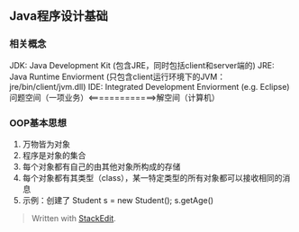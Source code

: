 ## Java程序设计基础

### 相关概念
JDK: Java Development Kit (包含JRE，同时包括client和server端的)
JRE: Java Runtime Enviorment (只包含client运行环境下的JVM：jre/bin/client/jvm.dll)
IDE: Integrated Development Enviorment (e.g. Eclipse)
问题空间（一项业务）<=============>解空间（计算机）

### OOP基本思想
 1. 万物皆为对象
2. 程序是对象的集合
3. 每个对象都有自己的由其他对象所构成的存储
4. 每个对象都有其类型（class），某一特定类型的所有对象都可以接收相同的消息
5. 示例：创建了
    Student s = new Student();
    s.getAge()   





> Written with [StackEdit](https://stackedit.io/).
<!--stackedit_data:
eyJoaXN0b3J5IjpbMTIwMTE4NDU1NCwtMTYxMjQ4NTE5MCwxNT
c3MDc4NTQxLC0xNzk4MjU5ODc0LDczMzE5NzM5NSwtODIxMTk3
OTgwLC0xMjI2NTI5OTgzXX0=
-->